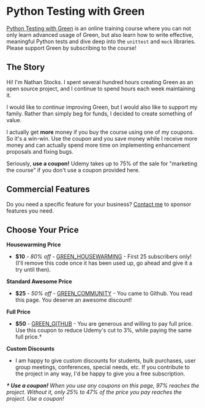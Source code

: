 Python Testing with Green
=========================

[Python Testing with Green](https://www.udemy.com/python-testing-with-green/?couponCode=GREEN_GITHUB)
is an online training course where you can not only learn advanced usage of
Green, but also learn how to write effective, meaningful Python tests and dive
deep into the `unittest` and `mock` libraries.  Please support Green by
subscribing to the course!

The Story
---------

Hi! I'm Nathan Stocks.  I spent several hundred hours creating Green as an open
source project, and I continue to spend hours each week maintaining it.

I would like to _continue_ improving Green, but I would also like to support my
family.  Rather than simply beg for funds, I decided to create something of
value.

I actually get **more** money if you buy the course using one of my coupons.  So
it's a win-win.  Use the coupon and you save money while I receive more money
and can actually spend more time on implementing enhancement proposals and
fixing bugs.

Seriously, **use a coupon!**  Udemy takes up to 75% of the sale for "marketing
the course" if you don't use a coupon provided here.

Commercial Features
-------------------

Do you need a specific feature for your business?
[Contact me](mailto:nathan.stocks@gmail.com) to sponsor features you need.

Choose Your Price
--------------------

**Housewarming Price**
- **$10** - _80% off_ - [GREEN_HOUSEWARMING](https://www.udemy.com/python-testing-with-green/?couponCode=GREEN_HOUSEWARMING) - First 25 subscribers only!  (I'll remove this code once it has been used up, go ahead and give it a try until then).

**Standard Awesome Price**
- **$25** - _50% off_ - [GREEN_COMMUNITY](https://www.udemy.com/python-testing-with-green/?couponCode=GREEN_COMMUNITY) - You came to Github.  You read this page.  You deserve an awesome discount!

**Full Price**
- **$50** - [GREEN_GITHUB](https://www.udemy.com/python-testing-with-green/?couponCode=GREEN_GITHUB) - You are generous and willing to pay full price.  Use this coupon to reduce Udemy's cut to 3%, while paying the same full price.†

**Custom Discounts**
- I am happy to give custom discounts for students, bulk purchases, user group
meetings, conferences, special needs, etc.  If you contribute to the project in
any way, I'd be happy to give you a free subscription.

_**† Use a coupon!**  When you use any coupons on this page, 97% reaches the project.
Without it, only 25% to 47% of the price you pay reaches the project.  Use a
coupon!_
